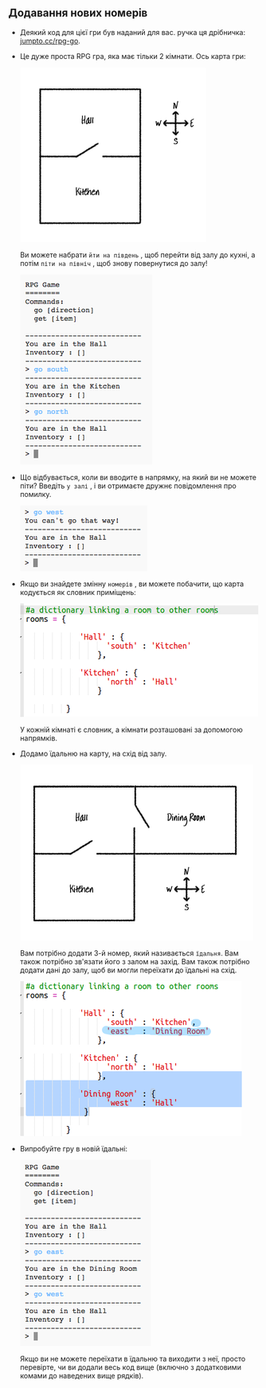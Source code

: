 ## Додавання нових номерів

+ Деякий код для цієї гри був наданий для вас. ручка ця дрібничка: <a href="http://jumpto.cc/rpg-go" target="_blank">jumpto.cc/rpg-go</a>.

+ Це дуже проста RPG гра, яка має тільки 2 кімнати. Ось карта гри:
    
    ![скріншот](images/rpg-map1.png)
    
    Ви можете набрати `йти на південь` , щоб перейти від залу до кухні, а потім `піти на північ` , щоб знову повернутися до залу!
    
    ![скріншот](images/rpg-controls.png)

+ Що відбувається, коли ви вводите в напрямку, на який ви не можете піти? Введіть `у залі` , і ви отримаєте дружнє повідомлення про помилку.
    
    ![скріншот](images/rpg-error.png)

+ Якщо ви знайдете змінну `номерів` , ви можете побачити, що карта кодується як словник приміщень:
    
    ![скріншот](images/rpg-rooms.png)
    
    У кожній кімнаті є словник, а кімнати розташовані за допомогою напрямків.

+ Додамо їдальню на карту, на схід від залу.
    
    ![скріншот](images/rpg-dining.png)
    
    Вам потрібно додати 3-й номер, який називається `їдальня`. Вам також потрібно зв'язати його з залом на захід. Вам також потрібно додати дані до залу, щоб ви могли переїхати до їдальні на схід.
    
    ![скріншот](images/rpg-dining-code.png)

+ Випробуйте гру в новій їдальні:
    
    ![скріншот](images/rpg-dining-test.png)
    
    Якщо ви не можете переїхати в їдальню та виходити з неї, просто перевірте, чи ви додали весь код вище (включно з додатковими комами до наведених вище рядків).